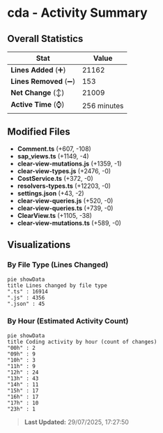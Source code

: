 # cda - Activity Summary 

## Overall Statistics

| Stat                   | Value                                                             |
| ---------------------- | ----------------------------------------------------------------- |
| **Lines Added** (➕)   | 21162                                          |
| **Lines Removed** (➖) | 153                                        |
| **Net Change** (↕)    | 21009                |
| **Active Time** (⌚)   | 256 minutes |


## Modified Files
- **Comment.ts** (+607, -108)
- **sap_views.ts** (+1149, -4)
- **clear-view-mutations.js** (+1359, -1)
- **clear-view-types.js** (+2476, -0)
- **CostService.ts** (+372, -0)
- **resolvers-types.ts** (+12203, -0)
- **settings.json** (+43, -2)
- **clear-view-queries.js** (+520, -0)
- **clear-view-queries.ts** (+739, -0)
- **ClearView.ts** (+1105, -38)
- **clear-view-mutations.ts** (+589, -0)

## Visualizations

### By File Type (Lines Changed)

```mermaid
pie showData
title Lines changed by file type
".ts" : 16914
".js" : 4356
".json" : 45
```

### By Hour (Estimated Activity Count)

```mermaid
pie showData
title Coding activity by hour (count of changes)
"00h" : 2
"09h" : 9
"10h" : 3
"11h" : 9
"12h" : 24
"13h" : 43
"14h" : 11
"15h" : 17
"16h" : 17
"17h" : 10
"23h" : 1
```


> **Last Updated:** 29/07/2025, 17:27:50